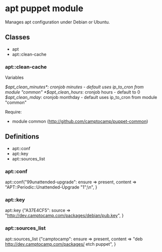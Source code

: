 # apt puppet module #

Manages apt configuration under Debian or Ubuntu.

## Classes ##

  * apt
  * apt::clean-cache

### apt::clean-cache ###

Variables

*$apt_clean_minutes*: cronjob minutes - default uses ip_to_cron from module "common"
*$apt_clean_hours*:   cronjob hours - default to 0
*$apt_clean_mday*:    cronjob monthday - default uses ip_to_cron from module "common"

Require:

- module common (http://github.com/camptocamp/puppet-common)

## Definitions ##

  * apt::conf
  * apt::key
  * apt::sources_list

### apt::conf ##

apt::conf{"99unattended-upgrade":
  ensure  => present,
  content => "APT::Periodic::Unattended-Upgrade \"1\";\n",
}

### apt::key ###

apt::key {"A37E4CF5":
  source  => "http://dev.camptocamp.com/packages/debian/pub.key",
}

### apt::sources_list ###

apt::sources_list {"camptocamp":
  ensure  => present,
  content => "deb http://dev.camptocamp.com/packages/ etch puppet",
}

